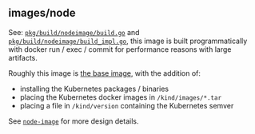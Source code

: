 ## images/node

See: [`pkg/build/nodeimage/build.go`][pkg/build/nodeimage/build.go] 
and [`pkg/build/nodeimage/build_impl.go`][pkg/build/nodeimage/build_impl.go], this
image is built programmatically with docker run / exec / commit for performance
reasons with large artifacts.

Roughly this image is [the base image](./../base), with the addition of:
 - installing the Kubernetes packages / binaries
 - placing the Kubernetes docker images in `/kind/images/*.tar`
 - placing a file in `/kind/version` containing the Kubernetes semver

See [`node-image`][node-image.md] for more design details.

[pkg/build/nodeimage/build.go]: ./../../pkg/build/nodeimage/build.go
[pkg/build/nodeimage/build_impl.go]: ./../../pkg/build/nodeimage/build_impl.go
[node-image.md]: https://kind.sigs.k8s.io/docs/design/node-image
